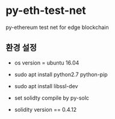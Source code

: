 # py-eth-test-net
py-ethereum test net for edge blockchain

## 환경 설정

- os version = ubuntu 16.04

- sudo apt install python2.7 python-pip
- sudo apt install libssl-dev
- set solidty compile by py-solc
- solidity version == 0.4.12


